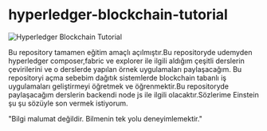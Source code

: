 # hyperledger-blockchain-tutorial

![Hyperledger Blockchain Tutorial](https://media.arubanetworks.com/blogs/BlockchainHyperledgerArchitecture2.png "Hyperledger Blockchain Tutorial")

Bu repository tamamen eğitim amaçlı açılmıştır.Bu repositoryde udemyden hyperledger composer,fabric ve explorer ile ilgili aldığım çeşitli derslerin çevirilerini ve o derslerde yapılan örnek uygulamaları paylaşacağım.
Bu repositoryi açma sebebim dağıtık sistemlerde blockchain tabanlı iş uygulamaları geliştirmeyi öğretmek ve öğrenmektir.Bu repositoryde paylaşacağım derslerin backendi node js ile ilgili olacaktır.Sözlerime Einstein şu şu sözüyle son vermek istiyorum.

"Bilgi malumat değildir. Bilmenin tek yolu deneyimlemektir."
 